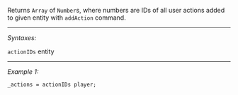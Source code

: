 Returns `Array` of `Number`s, where numbers are IDs of all user actions added to given entity with `addAction` command.


---
*Syntaxes:*

`actionIDs` entity

---
*Example 1:*

```sqf
_actions = actionIDs player;
```